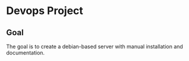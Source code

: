 # Devops Project

## Goal
The goal is to create a debian-based server with manual installation and documentation.

 
